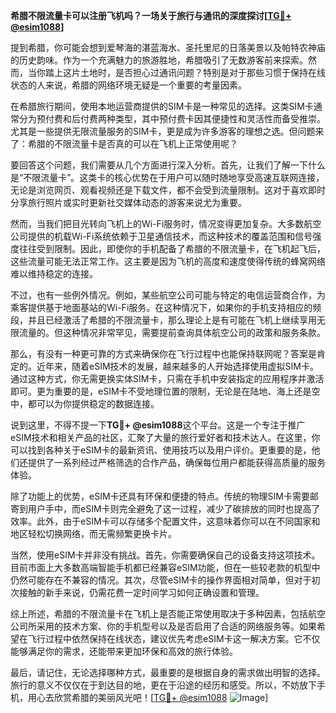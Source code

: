 **希腊不限流量卡可以注册飞机吗？一场关于旅行与通讯的深度探讨[[TG💪+ @esim1088](https://t.me/s/esim1088)]**

提到希腊，你可能会想到爱琴海的湛蓝海水、圣托里尼的日落美景以及帕特农神庙的历史韵味。作为一个充满魅力的旅游胜地，希腊吸引了无数游客前来探索。然而，当你踏上这片土地时，是否担心过通讯问题？特别是对于那些习惯于保持在线状态的人来说，希腊的网络环境无疑是一个重要的考量因素。

在希腊旅行期间，使用本地运营商提供的SIM卡是一种常见的选择。这类SIM卡通常分为预付费和后付费两种类型，其中预付费卡因其便捷性和灵活性而备受推崇。尤其是一些提供无限流量服务的SIM卡，更是成为许多游客的理想之选。但问题来了：希腊的不限流量卡是否真的可以在飞机上正常使用呢？

要回答这个问题，我们需要从几个方面进行深入分析。首先，让我们了解一下什么是“不限流量卡”。这类卡的核心优势在于用户可以随时随地享受高速互联网连接，无论是浏览网页、观看视频还是下载文件，都不会受到流量限制。这对于喜欢即时分享旅行照片或实时更新社交媒体动态的游客来说尤为重要。

然而，当我们把目光转向飞机上的Wi-Fi服务时，情况变得更加复杂。大多数航空公司提供的机载Wi-Fi系统依赖于卫星通信技术，而这种技术的覆盖范围和信号强度往往受到限制。因此，即使你的手机配备了希腊的不限流量卡，在飞机起飞后，这些流量可能无法正常工作。这主要是因为飞机的高度和速度使得传统的蜂窝网络难以维持稳定的连接。

不过，也有一些例外情况。例如，某些航空公司可能与特定的电信运营商合作，为乘客提供基于地面基站的Wi-Fi服务。在这种情况下，如果你的手机支持相应的频段，并且已经激活了希腊的不限流量卡，那么理论上是有可能在飞机上继续享用无限流量的。但这种情况非常罕见，需要提前查询具体航空公司的政策和服务条款。

那么，有没有一种更可靠的方式来确保你在飞行过程中也能保持联网呢？答案是肯定的。近年来，随着eSIM技术的发展，越来越多的人开始选择使用虚拟SIM卡。通过这种方式，你无需更换实体SIM卡，只需在手机中安装指定的应用程序并激活即可。更为重要的是，eSIM卡不受地理位置的限制，无论是在陆地、海上还是空中，都可以为你提供稳定的数据连接。

说到这里，不得不提一下**TG💪+ @esim1088**这个平台。这是一个专注于推广eSIM技术和相关产品的社区，汇聚了大量的旅行爱好者和技术达人。在这里，你可以找到各种关于eSIM卡的最新资讯、使用技巧以及用户评价。更重要的是，他们还提供了一系列经过严格筛选的合作产品，确保每位用户都能获得高质量的服务体验。

除了功能上的优势，eSIM卡还具有环保和便捷的特点。传统的物理SIM卡需要邮寄到用户手中，而eSIM卡则完全避免了这一过程，减少了碳排放的同时也提高了效率。此外，由于eSIM卡可以存储多个配置文件，这意味着你可以在不同国家和地区轻松切换网络，而无需频繁更换卡片。

当然，使用eSIM卡并非没有挑战。首先，你需要确保自己的设备支持这项技术。目前市面上大多数高端智能手机都已经兼容eSIM功能，但在一些较老款的机型中仍然可能存在不兼容的情况。其次，尽管eSIM卡的操作界面相对简单，但对于初次接触的新手来说，仍需花费一定时间学习如何正确设置和管理。

综上所述，希腊的不限流量卡在飞机上是否能正常使用取决于多种因素，包括航空公司所采用的技术方案、你的手机型号以及是否启用了合适的网络服务等。如果希望在飞行过程中依然保持在线状态，建议优先考虑eSIM卡这一解决方案。它不仅能够满足你的需求，还能带来更加环保和高效的旅行体验。

最后，请记住，无论选择哪种方式，最重要的是根据自身的需求做出明智的选择。旅行的意义不仅仅在于到达目的地，更在于沿途的经历和感受。所以，不妨放下手机，用心去欣赏希腊的美丽风光吧！[[TG💪+ @esim1088](https://t.me/s/esim1088) ![Image](https://i.postimg.cc/4NQfJmqS/Snipaste-2025-05-13-00-14-12.png)]